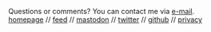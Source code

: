 <span>Questions or comments? You can contact me via <a href="mailto:mail@nihars.com">e-mail</a>.</span>
<br>
<a href="/">homepage</a> //
<a href="/rss.xml">feed</a> //
<a rel="me" href="https://fosstodon.org/@nihars">mastodon</a> //
<a href="https://twitter.com/niharokz">twitter</a> //
<a href="https://github.com/niharokz">github</a> //
<a href="/privacy.html">privacy</a>
